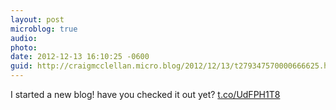 ```yaml
---
layout: post
microblog: true
audio: 
photo: 
date: 2012-12-13 16:10:25 -0600
guid: http://craigmcclellan.micro.blog/2012/12/13/t279347570000666625.html
---
```

I started a new blog! have you checked it out yet? [t.co/UdFPH1T8](http://t.co/UdFPH1T8)
